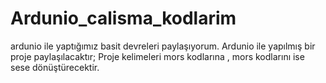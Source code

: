 # Ardunio_calisma_kodlarim
ardunio ile yaptığımız basit devreleri paylaşıyorum. 
Ardunio ile yapılmış bir proje paylaşılacaktır; Proje kelimeleri mors kodlarına , mors kodlarını ise sese dönüştürecektir.
